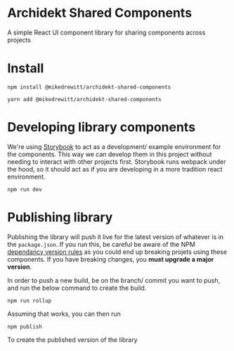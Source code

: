 # Archidekt Shared Components

A simple React UI component library for sharing components across projects

# Install

```
npm install @mikedrewitt/archidekt-shared-components
```

```
yarn add @mikedrewitt/archidekt-shared-components
```

# Developing library components

We're using [Storybook](https://storybook.js.org/docs/react/get-started/install) to act as a development/ example environment for the components. This way we can develop them in this project without needing to interact with other projects first. Storybook runs webpack under the hood, so it should act as if you are developing in a more tradition react environment.

```
npm run dev
```

# Publishing library

Publishing the library will push it live for the latest version of whatever is in the `package.json`. If you run this, be careful be aware of the NPM [dependancy version rules](https://docs.npmjs.com/cli/v7/configuring-npm/package-json#dependencies) as you could end up breaking projets using these components. If you have breaking changes, you **must upgrade a major version**.

In order to push a new build, be on the branch/ commit you want to push, and run the below command to create the build.

```
npm run rollup
```

Assuming that works, you can then run

```
npm publish
```

To create the published version of the library
